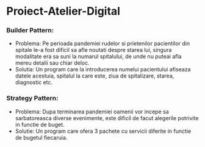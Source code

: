 # Proiect-Atelier-Digital

### Builder Pattern: 
  * Problema: Pe perioada pandemiei rudelor si prietenilor pacientilor din spitale le-a fost dificil sa afle noutati despre starea lui, singura modalitate era sa suni la numarul spitalului, de unde nu puteai afla mereu detalii sau chiar deloc.
  * Solutia: Un program care la introducerea numelui pacientului afiseaza datele acestuia, spitalul la care este, ziua de spitalizare, starea, diagnostic etc.
  
### Strategy Pattern:
  * Problema: Dupa terminarea pandemiei oamenii vor incepe sa sarbatoreasca diverse evenimente, este dificil de facut alegerile potrivite in functie de buget.
  * Solutie: Un program care ofera 3 pachete cu servicii diferite in functie de bugetul fiecaruia.
